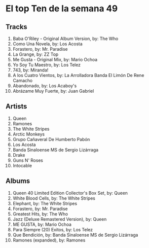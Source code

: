 # El top Ten de la semana 49

## Tracks
1. Baba O'Riley - Original Album Version, by: The Who
1. Como Una Novela, by: Los Acosta
1. Forastero, by: Mr. Paradise
1. La Grange, by: ZZ Top
1. Me Gusta - Original Mix, by: Mario Ochoa
1. Yo Soy Tu Maestro, by: Los Telez
1. 743, by: Miranda!
1. A los Cuatro Vientos, by: La Arrolladora Banda El Limón De Rene Camacho
1. Abandonado, by: Los Acaboy's
1. Abrázame Muy Fuerte, by: Juan Gabriel

## Artists
1. Queen
1. Ramones
1. The White Stripes
1. Arctic Monkeys
1. Grupo Cañaveral De Humberto Pabón
1. Los Acosta
1. Banda Sinaloense MS de Sergio Lizárraga
1. Drake
1. Guns N' Roses
1. Intocable

## Albums
1. Queen 40 Limited Edition Collector's Box Set, by: Queen
1. White Blood Cells, by: The White Stripes
1. Elephant, by: The White Stripes
1. Forastero, by: Mr. Paradise
1. Greatest Hits, by: The Who
1. Jazz (Deluxe Remastered Version), by: Queen
1. ME GUSTA, by: Mario Ochoa
1. Para Siempre (20) Exitos, by: Los Telez
1. Que Bendición, by: Banda Sinaloense MS de Sergio Lizárraga
1. Ramones (expanded), by: Ramones
